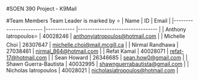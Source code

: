 #SOEN 390 Project - K9Mail

#Team Members
Team Leader is marked by ⭐
| Name                      | ID             | Email                               |
|-----------------------    |------------    |---------------------------------    |
| Anthony Iatropoulos⭐      | 40028246       | anthonyiatropoulos@hotmail.com      |
| Michelle Choi             | 26307647       | michelle.choi@mail.mcgill.ca        |
| Nirmal Randhawa           | 27038461       | nirmal_864@hotmail.com              |
| Refat Kamal               | 40028071       | refat-17@hotmail.com                |
| Sean Howard               | 26346685       | sean.how0@gmail.com                 |
| Shawn Guerra-Bautista     | 40032995       | shawnguerrabautista@gmail.com       |
| Nicholas Iatropoulos      | 40028021     | nicholasiatropoulos@hotmail.com     |
